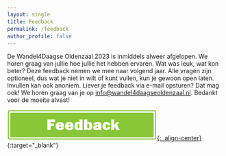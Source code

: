 ```yaml
---
layout: single
title: Feedback
permalink: /feedback
author_profile: false
---
```


De Wandel4Daagse Oldenzaal 2023 is inmiddels alweer afgelopen. We horen graag van jullie hoe jullie het hebben ervaren. Wat was leuk, wat kon beter? Deze feedback nemen we mee naar volgend jaar. Alle vragen zijn optioneel, dus wat je niet in wilt of kunt vullen, kun je gewoon open laten. Invullen kan ook anoniem. Liever je feedback via e-mail opsturen? Dat mag ook! We horen graag van je op [info@wandel4daagseoldenzaal.nl](mailto:info@wandel4daagseoldenzaal.nl?subject=Feedback). Bedankt voor de moeite alvast!

[![Fotoboek openen](/assets/images/feedback.png){: .align-center}](https://forms.office.com/e/77ceMAX3K5){:target="_blank"}
